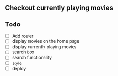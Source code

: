 ## Checkout currently playing movies

## Todo

- [ ] Add router
- [ ] display movies on the home page
- [ ] display currently playing movies
- [ ] search box
- [ ] search functionality
- [ ] style
- [ ] deploy